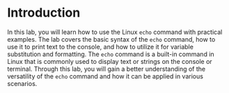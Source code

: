 # Introduction

In this lab, you will learn how to use the Linux `echo` command with practical examples. The lab covers the basic syntax of the `echo` command, how to use it to print text to the console, and how to utilize it for variable substitution and formatting. The `echo` command is a built-in command in Linux that is commonly used to display text or strings on the console or terminal. Through this lab, you will gain a better understanding of the versatility of the `echo` command and how it can be applied in various scenarios.
